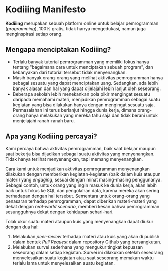 # Kodiiing Manifesto

**Kodiiing** merupakan sebuah platform online untuk belajar pemrogramman (_programming_),
100% gratis, tidak hanya mengedukasi, namun juga menginspirasi setiap orang.

## Mengapa menciptakan Kodiiing?

- Terlalu banyak tutorial pemrogramman yang memiliki fokus hanya tentang "bagaimana cara
  untuk menciptakan sebuah program", dan kebanyakan dari tutorial tersebut tidak menyenangkan.
- Masih banyak orang-orang yang melihat aktivitas pemrogramman hanya sebagai sesuatu yang
  dapat menciptakan uang. Sedangkan, ada lebih banyak alasan dan hal yang dapat dijelajahi
  lebih lanjut oleh seseorang.
- Beberapa sekolah lebih menekankan pola pikir mengingat sesuatu daripada memahami materi,
  menjadikan pemrogramman sebagai suatu kegiatan yang bisa dilakukan hanya dengan mengingat
  sesuatu saja. Permasalahan ini terus berlanjut hingga dunia kerja, dimana orang-orang
  hanya melakukan yang mereka tahu saja dan tidak berani untuk menjelajahi ranah-ranah baru.

## Apa yang Kodiiing percayai?

Kami percaya bahwa aktivitas pemrogramman, baik saat belajar maupun saat bekerja bisa dijadikan
sebagai suatu aktivitas yang menyenangkan. Tidak hanya terlihat menyenangkan, tapi memang
menyenangkan.

Cara kami untuk menjadikan aktivitas pemrogramman menyenangkan dilakukan dengan memberikan
kegiatan-kegiatan (baik dalam kuis ataupun materi) yang _engaging_, sesuai dengan minat 
masing-masing penggunanya. Sebagai contoh, untuk orang yang ingin masuk ke dunia kerja, akan
lebih baik untuk fokus ke SQL dan pengolahan data, karena mereka akan sering berhadapan dengan
hal tersebut. Sementara untuk orang-orang yang penasaran terhadap pemrogramman, dapat diberikan
materi-materi yang dekat dengan _real-world scenario_, memberi kesan bahwa pemrogramman sesungguhnya
dekat dengan kehidupan sehari-hari.

Tolak ukur suatu materi ataupun kuis yang menyenangkan dapat diukur dengan dua hal:
1. Melakukan _peer-review_ terhadap materi atau kuis yang akan di publish dalam bentuk _Pull Request_
   dalam repository Github yang bersangkutan.
2. Melakukan survei sederhana yang mengukur tingkat kepuasan seseorang dalam setiap kegiatan. Survei
   ini dilakukan setelah seseorang menyelesaikan suatu kegiatan atau saat seseorang memakan waktu
   terlalu lama untuk menyelesaikan suatu kegiatan.